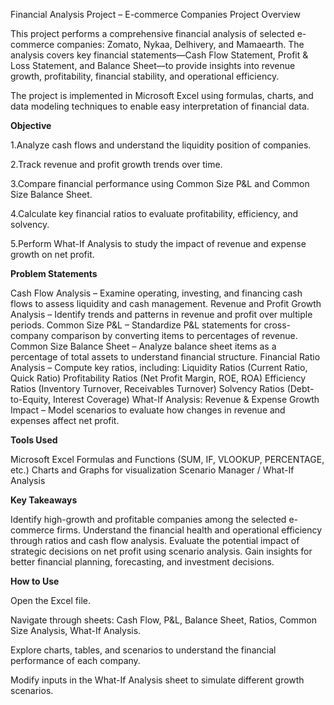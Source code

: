 Financial Analysis Project – E-commerce Companies
Project Overview

This project performs a comprehensive financial analysis of selected e-commerce companies: Zomato, Nykaa, Delhivery, and Mamaearth. The analysis covers key financial statements—Cash Flow Statement, Profit & Loss Statement, and Balance Sheet—to provide insights into revenue growth, profitability, financial stability, and operational efficiency.

The project is implemented in Microsoft Excel using formulas, charts, and data modeling techniques to enable easy interpretation of financial data.

**Objective**

  1.Analyze cash flows and understand the liquidity position of companies.

  2.Track revenue and profit growth trends over time.

  3.Compare financial performance using Common Size P&L and Common Size Balance Sheet.

  4.Calculate key financial ratios to evaluate profitability, efficiency, and solvency.

  5.Perform What-If Analysis to study the impact of revenue and expense growth on net profit.

**Problem Statements**

Cash Flow Analysis – Examine operating, investing, and financing cash flows to assess liquidity and cash management.
Revenue and Profit Growth Analysis – Identify trends and patterns in revenue and profit over multiple periods.
Common Size P&L – Standardize P&L statements for cross-company comparison by converting items to percentages of revenue.
Common Size Balance Sheet – Analyze balance sheet items as a percentage of total assets to understand financial structure.
Financial Ratio Analysis – Compute key ratios, including:
Liquidity Ratios (Current Ratio, Quick Ratio)
Profitability Ratios (Net Profit Margin, ROE, ROA)
Efficiency Ratios (Inventory Turnover, Receivables Turnover)
Solvency Ratios (Debt-to-Equity, Interest Coverage)
What-If Analysis: Revenue & Expense Growth Impact – Model scenarios to evaluate how changes in revenue and expenses affect net profit.

**Tools Used**

Microsoft Excel
Formulas and Functions (SUM, IF, VLOOKUP, PERCENTAGE, etc.)
Charts and Graphs for visualization
Scenario Manager / What-If Analysis

**Key Takeaways**

Identify high-growth and profitable companies among the selected e-commerce firms.
Understand the financial health and operational efficiency through ratios and cash flow analysis.
Evaluate the potential impact of strategic decisions on net profit using scenario analysis.
Gain insights for better financial planning, forecasting, and investment decisions.

**How to Use**

Open the Excel file.

Navigate through sheets: Cash Flow, P&L, Balance Sheet, Ratios, Common Size Analysis, What-If Analysis.

Explore charts, tables, and scenarios to understand the financial performance of each company.

Modify inputs in the What-If Analysis sheet to simulate different growth scenarios.
